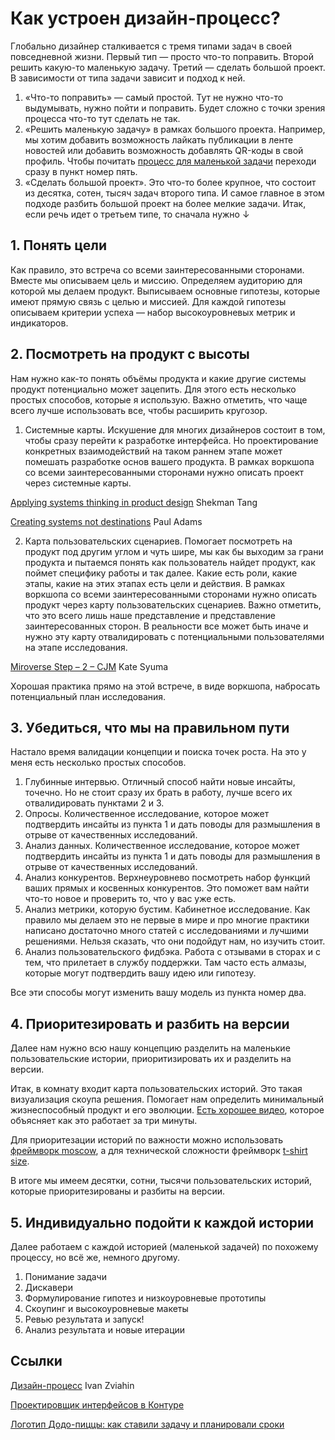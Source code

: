 # Как устроен дизайн-процесс?

Глобально дизайнер сталкивается с тремя типами задач в своей повседневной жизни. Первый тип — просто что-то поправить. Второй решить какую-то маленькую задачу. Третий — сделать большой проект. В зависимости от типа задачи зависит и подход к ней.

1. «Что-то поправить» — самый простой. Тут не нужно что-то выдумывать, нужно пойти и поправить. Будет сложно с точки зрения процесса что-то тут сделать не так.
2. «Решить маленькую задачу» в рамках большого проекта. Например, мы хотим добавить возможность лайкать публикации в ленте новостей или добавить возможность добавлять QR-коды в свой профиль. Чтобы почитать [процесс для маленькой задачи](https://ivanzviahin.by/blog/all/proces-istorii/) переходи сразу в пункт номер пять.
3. «Сделать большой проект». Это что-то более крупное, что состоит из десятка, сотен, тысяч задач второго типа. И самое главное в этом подходе разбить большой проект на более мелкие задачи. Итак, если речь идет о третьем типе, то сначала нужно ↓


## 1. Понять цели
Как правило, это встреча со всеми заинтересованными сторонами. Вместе мы описываем цель и миссию. Определяем аудиторию для которой мы делаем продукт. Выписываем основные гипотезы, которые имеют прямую связь с целью и миссией. Для каждой гипотезы описываем критерии успеха — набор высокоуровневых метрик и индикаторов.

## 2. Посмотреть на продукт с высоты
Нам нужно как-то понять объёмы продукта и какие другие системы продукт потенциально может зацепить. Для этого есть несколько простых способов, которые я использую. Важно отметить, что чаще всего лучше использовать все, чтобы расширить кругозор.

1. Системные карты. Искушение для многих дизайнеров состоит в том, чтобы сразу перейти к разработке интерфейса. Но проектирование конкретных взаимодействий на таком раннем этапе может помешать разработке основ вашего продукта. В рамках воркшопа со всеми заинтересованными сторонами нужно описать проект через системные карты.
   
[Applying systems thinking in product design](https://www.intercom.com/blog/applying-systems-thinking-in-product-design/) Shekman Tang

[Creating systems not destinations](https://www.intercom.com/blog/design-futures-1-creating-systems-not-products/) Paul Adams

2.  Карта пользовательских сценариев. Помогает посмотреть на продукт под другим углом и чуть шире, мы как бы выходим за грани продукта и пытаемся понять как пользователь найдет продукт, как поймет специфику работы и так далее. Какие есть роли, какие этапы, какие на этих этапах есть цели и действия. В рамках воркшопа со всеми заинтересованными сторонами нужно описать продукт через карту пользовательских сценариев. Важно отметить, что это всего лишь наше представление и представление заинтересованных сторон. В реальности все может быть иначе и нужно эту карту отвалидировать с потенциальными пользователями на этапе исследования.

[Miroverse Step – 2 – CJM](https://katesyuma.com/miroverse/) Kate Syuma

Хорошая практика прямо на этой встрече, в виде воркшопа, набросать потенциальный план исследования.

## 3. Убедиться, что мы на правильном пути
Настало время валидации концепции и поиска точек роста. На это у меня есть несколько простых способов.

1. Глубинные интервью. Отличный способ найти новые инсайты, точечно. Но не стоит сразу их брать в работу, лучше всего их отвалидировать пунктами 2 и 3.
2. Опросы. Количественное исследование, которое может подтвердить инсайты из пункта 1 и дать поводы для размышления в отрыве от качественных исследований.
3. Анализ данных. Количественное исследование, которое может подтвердить инсайты из пункта 1 и дать поводы для размышления в отрыве от качественных исследований.
4. Анализ конкурентов. Верхнеуровнево посмотреть набор функций ваших прямых и косвенных конкурентов. Это поможет вам найти что-то новое и проверить то, что у вас уже есть.
5. Анализ метрики, которую бустим. Кабинетное исследование. Как правило мы делаем это не первые в мире и про многие практики написано достаточно много статей с исследованиями и лучшими решениями. Нельзя сказать, что они подойдут нам, но изучить стоит.
6. Анализ пользовательского фидбэка. Работа с отзывами в сторах и с тем, что прилетает в службу поддержки. Там часто есть алмазы, которые могут подтвердить вашу идею или гипотезу.

Все эти способы могут изменить вашу модель из пункта номер два.

## 4. Приоритезировать и разбить на версии
Далее нам нужно всю нашу концепцию разделить на маленькие пользовательские истории, приоритизировать их и разделить на версии.

Итак, в комнату входит карта пользовательских историй. Это такая визуализация скоупа решения. Помогает нам определить минимальный жизнеспособный продукт и его эволюции. [Есть хорошее видео](https://youtu.be/TaMLUf3gISo), которое объясняет как это работает за три минуты.

Для приоритезации историй по важности можно использовать [фреймворк moscow](https://www.productplan.com/glossary/moscow-prioritization/), а для технической сложности фреймворк [t-shirt size](https://medium.com/radius-engineering/project-estimation-through-t-shirt-size-ea496c631428).

В итоге мы имеем десятки, сотни, тысячи пользовательских историй, которые приоритезированы и разбиты на версии.

## 5. Индивидуально подойти к каждой истории
Далее работаем с каждой историей (маленькой задачей) по похожему процессу, но всё же, немного другому.
1. Понимание задачи
2. Дискавери
3. Формулирование гипотез и низкоуровневые прототипы
4. Скоупинг и высокоуровневые макеты
5. Ревью результата и запуск!
6. Анализ результата и новые итерации


## Ссылки
[Дизайн-процесс](https://ivanzviahin.by/blog/all/proces/) Ivan Zviahin

[Проектировщик интерфейсов в Контуре](https://guides.kontur.ru/principles/uidesigner/)

[Логотип Додо-пиццы: как ставили задачу и планировали сроки](https://sila-uma.ru/2013/09/11/artgorbunov_task/)